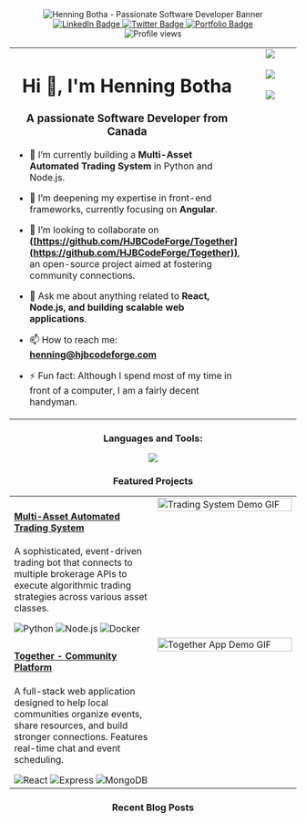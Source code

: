 <!-- <h1 align="center">Hi 👋, I'm Henning Botha</h1>
<h3 align="center">A passionate Software Developer from Canada</h3>

<p align="left"> <img src="https://komarev.com/ghpvc/?username=henning&label=Profile%20views&color=0e75b6&style=flat" alt="henning" /> </p>

<p align="left"> <a href="https://github.com/ryo-ma/github-profile-trophy"><img src="https://github-profile-trophy.vercel.app/?username=henning" alt="henning" /></a> </p>

- 🔭 I’m currently working on [Multi-Asset Automated Trading System](https://github.com/HJBCodeForge/AutomatedTradingSystem)

- 🌱 I’m currently learning **Angular**

- 👯 I’m looking to collaborate on [Together](https://github.com/HJBCodeForge/Together)

- 🤝 I’m looking for help with **Angular**

- 👨‍💻 All of my projects are available at [https://github.com/HJBCodeForge](https://github.com/HJBCodeForge)

- 💬 Ask me about **react, node**

- 📫 How to reach me **henning@hjbcodeforge.com**

- 📄 Know about my experiences [https://henning-botha-portfolio.vercel.app/](https://henning-botha-portfolio.vercel.app/)

- ⚡ Fun fact **Although I spend most of my time in front of a computer, I am a fairly decent handyman.**

<h3 align="left">Connect with me:</h3>
<p align="left">
<a href="https://twitter.com/hjbcodeforge" target="blank"><img align="center" src="https://raw.githubusercontent.com/rahuldkjain/github-profile-readme-generator/master/src/images/icons/Social/twitter.svg" alt="hjbcodeforge" height="30" width="40" /></a>
<a href="https://linkedin.com/in/henning botha" target="blank"><img align="center" src="https://raw.githubusercontent.com/rahuldkjain/github-profile-readme-generator/master/src/images/icons/Social/linked-in-alt.svg" alt="henning botha" height="30" width="40" /></a>
<a href="https://fb.com/hjb codeforge" target="blank"><img align="center" src="https://raw.githubusercontent.com/rahuldkjain/github-profile-readme-generator/master/src/images/icons/Social/facebook.svg" alt="hjb codeforge" height="30" width="40" /></a>
<a href="https://instagram.com/hjbcodeforge" target="blank"><img align="center" src="https://raw.githubusercontent.com/rahuldkjain/github-profile-readme-generator/master/src/images/icons/Social/instagram.svg" alt="hjbcodeforge" height="30" width="40" /></a>
</p>

<h3 align="left">Languages and Tools:</h3>
<p align="left"> <a href="https://angular.io" target="_blank" rel="noreferrer"> <img src="https://angular.io/assets/images/logos/angular/angular.svg" alt="angular" width="40" height="40"/> </a> <a href="https://aws.amazon.com" target="_blank" rel="noreferrer"> <img src="https://raw.githubusercontent.com/devicons/devicon/master/icons/amazonwebservices/amazonwebservices-original-wordmark.svg" alt="aws" width="40" height="40"/> </a> <a href="https://www.w3schools.com/css/" target="_blank" rel="noreferrer"> <img src="https://raw.githubusercontent.com/devicons/devicon/master/icons/css3/css3-original-wordmark.svg" alt="css3" width="40" height="40"/> </a> <a href="https://expressjs.com" target="_blank" rel="noreferrer"> <img src="https://raw.githubusercontent.com/devicons/devicon/master/icons/express/express-original-wordmark.svg" alt="express" width="40" height="40"/> </a> <a href="https://www.figma.com/" target="_blank" rel="noreferrer"> <img src="https://www.vectorlogo.zone/logos/figma/figma-icon.svg" alt="figma" width="40" height="40"/> </a> <a href="https://git-scm.com/" target="_blank" rel="noreferrer"> <img src="https://www.vectorlogo.zone/logos/git-scm/git-scm-icon.svg" alt="git" width="40" height="40"/> </a> <a href="https://www.w3.org/html/" target="_blank" rel="noreferrer"> <img src="https://raw.githubusercontent.com/devicons/devicon/master/icons/html5/html5-original-wordmark.svg" alt="html5" width="40" height="40"/> </a> <a href="https://www.adobe.com/in/products/illustrator.html" target="_blank" rel="noreferrer"> <img src="https://www.vectorlogo.zone/logos/adobe_illustrator/adobe_illustrator-icon.svg" alt="illustrator" width="40" height="40"/> </a> <a href="https://developer.mozilla.org/en-US/docs/Web/JavaScript" target="_blank" rel="noreferrer"> <img src="https://raw.githubusercontent.com/devicons/devicon/master/icons/javascript/javascript-original.svg" alt="javascript" width="40" height="40"/> </a> <a href="https://www.mongodb.com/" target="_blank" rel="noreferrer"> <img src="https://raw.githubusercontent.com/devicons/devicon/master/icons/mongodb/mongodb-original-wordmark.svg" alt="mongodb" width="40" height="40"/> </a> <a href="https://nextjs.org/" target="_blank" rel="noreferrer"> <img src="https://cdn.worldvectorlogo.com/logos/nextjs-2.svg" alt="nextjs" width="40" height="40"/> </a> <a href="https://nodejs.org" target="_blank" rel="noreferrer"> <img src="https://raw.githubusercontent.com/devicons/devicon/master/icons/nodejs/nodejs-original-wordmark.svg" alt="nodejs" width="40" height="40"/> </a> <a href="https://www.postgresql.org" target="_blank" rel="noreferrer"> <img src="https://raw.githubusercontent.com/devicons/devicon/master/icons/postgresql/postgresql-original-wordmark.svg" alt="postgresql" width="40" height="40"/> </a> <a href="https://postman.com" target="_blank" rel="noreferrer"> <img src="https://www.vectorlogo.zone/logos/getpostman/getpostman-icon.svg" alt="postman" width="40" height="40"/> </a> <a href="https://www.python.org" target="_blank" rel="noreferrer"> <img src="https://raw.githubusercontent.com/devicons/devicon/master/icons/python/python-original.svg" alt="python" width="40" height="40"/> </a> <a href="https://reactjs.org/" target="_blank" rel="noreferrer"> <img src="https://raw.githubusercontent.com/devicons/devicon/master/icons/react/react-original-wordmark.svg" alt="react" width="40" height="40"/> </a> <a href="https://reactnative.dev/" target="_blank" rel="noreferrer"> <img src="https://reactnative.dev/img/header_logo.svg" alt="reactnative" width="40" height="40"/> </a> <a href="https://vuejs.org/" target="_blank" rel="noreferrer"> <img src="https://raw.githubusercontent.com/devicons/devicon/master/icons/vuejs/vuejs-original-wordmark.svg" alt="vuejs" width="40" height="40"/> </a> </p>

<p><img align="center" src="https://github-readme-stats.vercel.app/api/top-langs?username=henning&show_icons=true&locale=en&layout=compact" alt="henning" /></p>

<p><img align="center" src="profileImage.png" alt="henning" /></p> -->
<div align="center"> <img src="https://komarev.com/ghpvc/?username=henning&label=Profile%20views&color=0e75b6&style=flat" alt="Henning Botha - Passionate Software Developer Banner"/> </div>

<div align="center"> <a href="https://linkedin.com/in/henning-botha" target="_blank"> <img src="https://img.shields.io/badge/LinkedIn-0077B5?style=for-the-badge&logo=linkedin&logoColor=white" alt="LinkedIn Badge"/> </a> <a href="https://twitter.com/hjbcodeforge" target="_blank"> <img src="https://img.shields.io/badge/Twitter-1DA1F2?style=for-the-badge&logo=twitter&logoColor=white" alt="Twitter Badge"/> </a> <a href="https://henning-botha-portfolio.vercel.app/" target="_blank"> <img src="https://img.shields.io/badge/Portfolio-000000?style=for-the-badge&logo=Vercel&logoColor=white" alt="Portfolio Badge"/> </a> </div>

<div align="center"> <img src="https://komarev.com/ghpvc/?username=hjbcodeforge&label=Profile%20Views&color=0e75b6&style=flat-square" alt="Profile views" /> </div>

<table> <tr> <td valign="top" width="60%"> <h1 align="center">Hi 👋, I'm Henning Botha</h1> <h3 align="center">A passionate Software Developer from Canada</h3>


  - 🔭 I’m currently building a **Multi-Asset Automated Trading System** in Python and Node.js.
  
  - 🌱 I’m deepening my expertise in front-end frameworks, currently focusing on **Angular**.
  
  - 👯 I’m looking to collaborate on **([https://github.com/HJBCodeForge/Together](https://github.com/HJBCodeForge/Together))**, an open-source project aimed at fostering community connections.
  
  - 💬 Ask me about anything related to **React, Node.js, and building scalable web applications**.
  
  - 📫 How to reach me: **henning@hjbcodeforge.com**
  
  - ⚡ Fun fact: Although I spend most of my time in front of a computer, I am a fairly decent handyman.
</td>

<td valign="top" width="40%">
  <div align="center">
    <a href="[https://github.com/anuraghazra/github-readme-stats](https://github.com/anuraghazra/github-readme-stats)">
      <img align="center" src="[https://github-readme-stats.vercel.app/api?username=HJBCodeForge&show_icons=true&theme=vue-dark&include_all_commits=true&count_private=true](https://github-readme-stats.vercel.app/api?username=HJBCodeForge&show_icons=true&theme=vue-dark&include_all_commits=true&count_private=true)"/>
    </a>
    <br><br>
    <a href="[https://github.com/anuraghazra/github-readme-stats](https://github.com/anuraghazra/github-readme-stats)">
      <img align="center" src="[https://github-readme-stats.vercel.app/api/top-langs/?username=HJBCodeForge&layout=compact&theme=vue-dark](https://github-readme-stats.vercel.app/api/top-langs/?username=HJBCodeForge&layout=compact&theme=vue-dark)"/>
    </a>
    <br><br>
    <a href="[https://github.com/ryo-ma/github-profile-trophy](https://github.com/ryo-ma/github-profile-trophy)">
      <img align="center" src="[https://github-profile-trophy.vercel.app/?username=HJBCodeForge&theme=dracula&column=3&row=2](https://github-profile-trophy.vercel.app/?username=HJBCodeForge&theme=dracula&column=3&row=2)"/>
    </a>
  </div>
</td>
</tr> </table>

<h3 align="center">Languages and Tools:</h3> <p align="center"> <a href="https://skillicons.dev"> <img src="https://skillicons.dev/icons?i=js,ts,react,angular,vue,nextjs,nodejs,express,python,mongodb,postgres,aws,git,figma,postman&perline=8" /> </a> </p>

<h3 align="center">Featured Projects</h3> <table width="100%"> <tr> <td width="50%" valign="top"> <h4><a href="https://github.com/HJBCodeForge/AutomatedTradingSystem" target="_blank">Multi-Asset Automated Trading System</a></h4> <p>A sophisticated, event-driven trading bot that connects to multiple brokerage APIs to execute algorithmic trading strategies across various asset classes.</p> <div> <img src="https://img.shields.io/badge/Python-3776AB?style=for-the-badge&logo=python&logoColor=white" alt="Python"/> <img src="https://img.shields.io/badge/Node.js-339933?style=for-the-badge&logo=nodedotjs&logoColor=white" alt="Node.js"/> <img src="https://img.shields.io/badge/Docker-2496ED?style=for-the-badge&logo=docker&logoColor=white" alt="Docker"/> </div> </td> <td width="50%" valign="top"> <a href="https://github.com/HJBCodeForge/AutomatedTradingSystem" target="_blank"> <img src="https://raw.githubusercontent.com/HJBCodeForge/HJBCodeForge/main/assets/trading-system-demo.gif" alt="Trading System Demo GIF" width="100%"> </a> </td> </tr> <tr> <td width="50%" valign="top"> <h4><a href="https://github.com/HJBCodeForge/Together" target="_blank">Together - Community Platform</a></h4> <p>A full-stack web application designed to help local communities organize events, share resources, and build stronger connections. Features real-time chat and event scheduling.</p> <div> <img src="https://img.shields.io/badge/React-61DAFB?style=for-the-badge&logo=react&logoColor=black" alt="React"/> <img src="https://img.shields.io/badge/Express-000000?style=for-the-badge&logo=express&logoColor=white" alt="Express"/> <img src="https://img.shields.io/badge/MongoDB-47A248?style=for-the-badge&logo=mongodb&logoColor=white" alt="MongoDB"/> </div> </td> <td width="50%" valign="top"> <a href="https://github.com/HJBCodeForge/Together" target="_blank"> <img src="https://raw.githubusercontent.com/HJBCodeForge/HJBCodeForge/main/assets/together-app-demo.gif" alt="Together App Demo GIF" width="100%"> </a> </td> </tr> </table>

<h3 align="center">Recent Blog Posts</h3>
